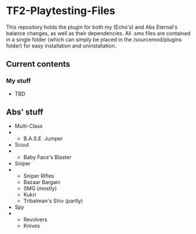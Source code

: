 # TF2-Playtesting-Files

This repository holds the plugin for both my (Echo's) and Abs Eternal's balance changes, as well as their dependencies.
All .smx files are contained in a single folder (which can simply be placed in the /sourcemod/plugins folder) for easy installation and uninstallation.

## Current contents
### My stuff
* TBD

## Abs' stuff
* Multi-Class
* * B.A.S.E. Jumper
* Scout
* * Baby Face's Blaster
* Sniper
* * Sniper Rifles
  * Bazaar Bargain
  * SMG (mostly)
  * Kukri
  * Tribalman's Shiv (partly)
* Spy
* * Revolvers
  * Knives
